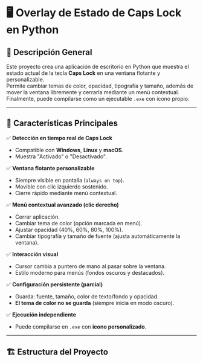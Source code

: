 # 🖥️ Overlay de Estado de Caps Lock en Python

## 📌 Descripción General

Este proyecto crea una aplicación de escritorio en Python que muestra el estado actual de la tecla **Caps Lock** en una ventana flotante y personalizable.  
Permite cambiar temas de color, opacidad, tipografía y tamaño, además de mover la ventana libremente y cerrarla mediante un menú contextual.  
Finalmente, puede compilarse como un ejecutable `.exe` con icono propio.

---

## 🔧 Características Principales

✅ **Detección en tiempo real de Caps Lock**

- Compatible con **Windows**, **Linux** y **macOS**.
- Muestra "Activado" o "Desactivado".

✅ **Ventana flotante personalizable**

- Siempre visible en pantalla (`always on top`).
- Movible con clic izquierdo sostenido.
- Cierre rápido mediante menú contextual.

✅ **Menú contextual avanzado (clic derecho)**

- Cerrar aplicación.
- Cambiar tema de color (opción marcada en menú).
- Ajustar opacidad (40%, 60%, 80%, 100%).
- Cambiar tipografía y tamaño de fuente (ajusta automáticamente la ventana).

✅ **Interacción visual**

- Cursor cambia a puntero de mano al pasar sobre la ventana.
- Estilo moderno para menús (fondos oscuros y destacados).

✅ **Configuración persistente (parcial)**

- Guarda: fuente, tamaño, color de texto/fondo y opacidad.
- **El tema de color no se guarda** (siempre inicia en modo oscuro).

✅ **Ejecución independiente**

- Puede compilarse en `.exe` con **icono personalizado**.

---

## 🏗️ Estructura del Proyecto
